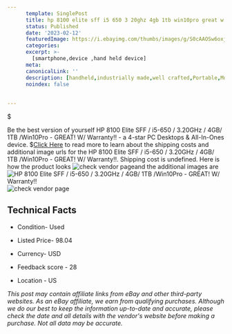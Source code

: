 ```yaml
---
      template: SinglePost
      title: hp 8100 elite sff i5 650 3 20ghz 4gb 1tb win10pro great w warranty 
      status: Published
      date: '2023-02-12'
      featuredImage: https://i.ebayimg.com/thumbs/images/g/S0cAAOSw6oxj6Gus/s-l225.jpg
      categories: 
      excerpt: >-
        [smartphone,device ,hand held device]
      meta:
      canonicalLink: ''
      description: [handheld,industrially made,well crafted,Portable,Mobile,Compact,Convenient,Lightweight,Maneuverable,Man-portable,Miniature,Carriable,Hand-held,Light,Holdable,Transportable,Mobile device,Pocket-sized,On-the-go,Wireless,Cordless,Compact size,Convenient size, smartphone,device ,hand held device]
      noindex: false
      
        
---
```

$

Be the best version of yourself HP 8100 Elite SFF / i5-650 / 3.20GHz / 4GB/ 1TB /Win10Pro - GREAT! W/ Warranty!! - a 4-star PC Desktops & All-In-Ones device.
$[Click Here](https://www.ebay.com/itm/404158711445?hash=item5e19bc8695%3Ag%3AS0cAAOSw6oxj6Gus&mkevt=1&mkcid=1&mkrid=711-53200-19255-0&campid=%253CePNCampaignId%253E&customid=%253CreferenceId%253E&toolid=10049) to read more to learn about the shipping costs and additional image urls for the HP 8100 Elite SFF / i5-650 / 3.20GHz / 4GB/ 1TB /Win10Pro - GREAT! W/ Warranty!!. Shipping cost is undefined. Here is how the product looks ![check vendor page](https://i.ebayimg.com/thumbs/images/g/S0cAAOSw6oxj6Gus/s-l225.jpg)and the additional images are![HP 8100 Elite SFF / i5-650 / 3.20GHz / 4GB/ 1TB /Win10Pro - GREAT! W/ Warranty!!](https://i.ebayimg.com/images/g/S0cAAOSw6oxj6Gus/s-l1200.jpg)![check vendor page](https://origin-galleryplus.ebayimg.com/ws/web/404158711445_2_0_1/225x225.jpg,https://origin-galleryplus.ebayimg.com/ws/web/404158711445_3_0_1/225x225.jpg,https://origin-galleryplus.ebayimg.com/ws/web/404158711445_4_0_1/225x225.jpg,https://origin-galleryplus.ebayimg.com/ws/web/404158711445_5_0_1/225x225.jpg,https://origin-galleryplus.ebayimg.com/ws/web/404158711445_6_0_1/225x225.jpg,https://origin-galleryplus.ebayimg.com/ws/web/404158711445_7_0_1/225x225.jpg)



 ## Technical Facts 



     
      

 - Condition- Used 


      

 - Listed Price- 98.04 


      

 - Currency- USD 


      

 - Feedback score - 28 


      

 - Location - US 


      
      

 *_This post may contain affiliate links from eBay and other third-party websites. As an eBay affiliate, we earn from qualifying purchases. Although we do our best to keep the information up-to-date and accurate, please check the date and all details with the vendor's website before making a purchase. Not all data may be accurate._*






